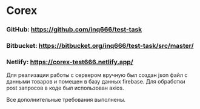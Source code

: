 # Corex

### GitHub: https://github.com/inq666/test-task
### Bitbucket: https://bitbucket.org/inq666/test-task/src/master/
### Netlify: https://corex-test666.netlify.app/

Для реализации работы с сервером вручную был создан json файл с данными товаров и помещен в базу данных firebase. Для обработки post запросов в коде был использован axios.

Все дополнительные требования выполнены.
